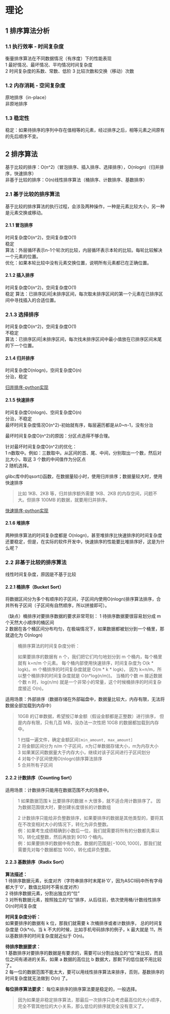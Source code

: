 # 理论

## 1 排序算法分析

### 1.1 执行效率 - 时间复杂度

衡量排序算法在不同数据情况（有序度）下的性能表现  
1 最好情况、最坏情况、平均情况时间复杂度   
2 时间复杂度的系数、常数、低阶
3 比较次数和交换（移动）次数

### 1.2 内存消耗 - 空间复杂度

原地排序（in-place）  
非原地排序

### 1.3 稳定性

稳定：如果待排序的序列中存在值相等的元素，经过排序之后，相等元素之间原有的先后顺序不变。

## 2 排序算法
基于比较的排序：O(n^2)（冒泡排序、插入排序、选择排序），O(nlogn)（归并排序，快速排序）  
非基于比较的排序：O(n)线性排序算法（桶排序、计数排序、基数排序）  

### 2.1 基于比较的排序算法

基于比较的排序算法的执行过程，会涉及两种操作，一种是元素比较大小，另一种是元素交换或移动。

#### 2.1.1 冒泡排序
时间复杂度O(n^2)，空间复杂度O(1)  
稳定  
算法：外层循环表示n-1个轮次的比较，内层循环表示本轮的比较。每轮比较解决一个元素的位置。  
优化：如果本轮比较中没有元素交换位置，说明所有元素都已在正确位置。

#### 2.1.2 插入排序
时间复杂度O(n^2)，空间复杂度O(1)  
稳定
算法：已排序区间|未排序区间，每次取未排序区间的第一个元素在已排序区间中寻找插入的合适位置。

### 2.1.3 选择排序
时间复杂度O(n^2)，空间复杂度O(1)  
不稳定  
算法：已排序区间|未排序区间，每次找未排序区间中最小值放在已排序区间末尾的下一个位置。

#### 2.1.4 归并排序
时间复杂度O(nlogn)，空间复杂度O(n)  
分治，稳定  

[归并排序-python实现](../00-base/01-comparison/04-merge-sort.py)

#### 2.1.5 快速排序
时间复杂度O(nlogn)、空间复杂度O(n)    
分治，不稳定  
最坏时间复杂度情况O(n^2)-初始就有序，每层遍历都是从0~n-1，没有分治  

最坏时间复杂度O(n^2)的原因：分区点选得不够合理。

针对最坏时间复杂度O(n^2)的优化：  
1 n数取中。例如：三数取中。从区间的首、尾、中间，分别取出一个数，然后对比大小，取这 3 个数的中间值作为分区点  
2 随机选择。

glibc库中的qsort()函数，在数据量较小时，使用归并排序；数据量较大时，使用快速排序  
> 比如 1KB、2KB 等，归并排序额外需要 1KB、2KB 的内存空间，问题不大。但排序 100MB 的数据，就要用归并排序。

[快速排序-python实现](../00-base/01-comparison/05-quick-sort.py)  

#### 2.1.6 堆排序

两种排序算法的时间复杂度都是 O(nlogn)，甚至堆排序比快速排序的时间复杂度还要稳定，但是，在实际的软件开发中，快速排序的性能要比堆排序好，这是为什么呢？

### 2.2 非基于比较的排序算法
线性时间复杂度，原因是不基于比较  

#### 2.2.1 桶排序（Bucket Sort）
将数据区间分为多个有顺序的子区间，子区间内使用O(nlogn)排序算法排序，合并所有子区间（子区间有自然顺序，所以拼接即可）。  

（缺点）桶排序对要排序数据的要求非常苛刻： 
1 待排序数据要很容易划分成 m 个天然大小顺序的桶区间    
2 数据在各个桶区间分布均匀，在极端情况下，如果数据都被划分到一个桶里，那就退化为 O(nlogn)      

> 桶排序算法的时间复杂度分析：  
> 
> 如果要排序的数据有 n 个，我们把它们均匀地划分到 m 个桶内，每个桶里就有 k=n/m 个元素。
> 每个桶内部使用快速排序，时间复杂度为 O(k * logk)。m 个桶排序的时间复杂度就是 O(m * k * logk)，
> 因为 k=n/m，所以整个桶排序的时间复杂度就是 O(n*log(n/m))。
> 当桶的个数 m 接近数据个数 n 时，log(n/m) 就是一个非常小的常量，这个时候桶排序的时间复杂度接近 O(n)。 


适用场景：外部排序（数据存储在外部磁盘中，数据量比较大，内存有限，无法将数据全部加载到内存中）

> 10GB 的订单数据，希望按订单金额（假设金额都是正整数）进行排序，
> 但是内存有限，只有几百 MB，没办法一次性把 10GB 的数据都加载到内存中。
> 
> 1 扫描一遍文件，确定金额区间`[min_amount, max_amount]`  
> 2 将金额区间分为 n/m 个子区间，n为订单数据存储大小，m为内存大小    
> 3 如果某区间数据量大于内存大小，继续对该子区间进行子区间划分  
> 4 对每个子区间使用O(nlogn)排序算法排序  
> 5 合并所有子区间  

#### 2.2.2 计数排序（Counting Sort）

适用场景：计数排序只能用在数据范围不大的场景中。
> 1 如果数据范围 k 比要排序的数据 n 大很多，就不适合用计数排序了。
> 因为数据范围很大时，要创建长度很长的计数数组  
> 
> 2 计数排序只能给非负整数排序，如果要排序的数据是其他类型的，要将其在不改变相对大小的情况下，转化为非负整数。  
> 例：如果考生成绩精确到小数后一位，我们就需要将所有的分数都先乘以 10，转化成整数，然后再放到 9010 个桶内。  
> 例：如果要排序的数据中有负数，数据的范围是$[-1000, 1000]$，那我们就需要先对每个数据都加 1000，转化成非负整数。

#### 2.2.3 基数排序（Radix Sort）
**算法描述：**   
1 待排序数据元素，长度对齐（字符串排序时末尾补'0'，因为ASCII码中所有字母都大于'0'，数值比较时不需长度对齐）    
2 待排序数据元素，分割出独立的“位”  
3 对所有数据元素，按照独立的“位”排序，从后往前，依次使用桶/计数线性排序O(n)时间复杂度    


**时间复杂度分析：**  
如果要排序的数据有 k 位，那我们就需要 k 次桶排序或者计数排序，
总的时间复杂度是 O(k*n)。当 k 不大的时候，比如手机号码排序的例子，k 最大就是 11，所以基数排序的时间复杂度就近似于 O(n)。

**待排序数据要求：**  
1 基数排序对要排序的数据是有要求的，需要可以分割出独立的“位”来比较，而且位之间有递进的关系，如果 a 数据的高位比 b 数据大，那剩下的低位就不用比较了。    
2 每一位的数据范围不能太大，要可以用线性排序算法来排序，否则，基数排序的时间复杂度就无法做到 O(n) 了。  

**每位排序算法要求：** 每位来排序的排序算法要是稳定的，一般选择。
> 因为如果是非稳定排序算法，那最后一次排序只会考虑最高位的大小顺序，完全不管其他位的大小关系，那么低位的排序就完全没有意义了。



